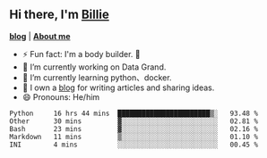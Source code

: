

## Hi there, I'm [Billie](https://billie52707.cn) 
<strong><a href="https://www.cnblogs.com/billie52707">blog</a></strong> |
  <strong><a href="https://billie52707.cn/about/">About me</a></strong>  

- ⚡  Fun fact: I'm a body builder. 🏃
- 🔭  I’m currently working on Data Grand.
- 🌱  I’m currently learning python、docker.
- 📑  I own a [blog](https://billie52707.cn) for writing articles and sharing ideas.
- 😄  Pronouns: He/him







<!--START_SECTION:waka-->
```text
Python     16 hrs 44 mins  ███████████████████████▒░   93.48 % 
Other      30 mins         ▓░░░░░░░░░░░░░░░░░░░░░░░░   02.81 % 
Bash       23 mins         ▓░░░░░░░░░░░░░░░░░░░░░░░░   02.16 % 
Markdown   11 mins         ▒░░░░░░░░░░░░░░░░░░░░░░░░   01.10 % 
INI        4 mins          ░░░░░░░░░░░░░░░░░░░░░░░░░   00.45 % 
```
<!--END_SECTION:waka-->
